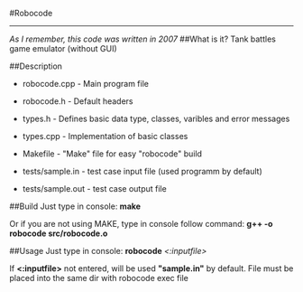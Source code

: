 #Robocode
***
*As I remember, this code was written in 2007*
##What is it?
Tank battles game emulator (without GUI)

##Description

* robocode.cpp - Main program file
* robocode.h - Default headers
* types.h - Defines basic data type, classes, varibles and error messages
* types.cpp - Implementation of basic classes

* Makefile - "Make" file for easy "robocode" build
* tests/sample.in - test case input file (used programm by default)
* tests/sample.out - test case output file


##Build
Just type in console:
**make**

Or if you are not using MAKE, type in console follow command:
**g++ -o robocode src/robocode.o**


##Usage
Just type in console:
**robocode** *<:inputfile>*

If **<:inputfile>** not entered, will be used **"sample.in"** by default. File must be placed into the same dir with robocode exec file
